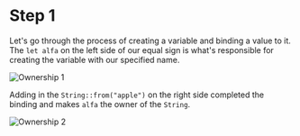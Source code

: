 # Step 1

Let's go through the process of creating a variable
and binding a value to it. The `let alfa` on the
left side of our equal sign is what's responsible
for creating the variable with our specified name.

![Ownership 1](/images/ownership-1.png)

Adding in the `String::from("apple")` on the right
side completed the binding and makes `alfa` the
owner of the `String`.

![Ownership 2](/images/ownership-2.png)

